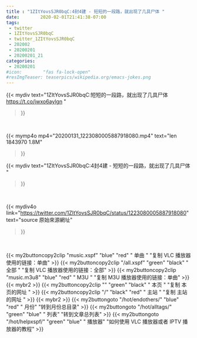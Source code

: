```yaml
---
title : "1ZItYovsSJR0bqC:4封4建 - 短短的一段路，就出现了几具尸体 "
date:        2020-02-01T21:41:38-07:00
tags:
 - twitter
 - 1ZItYovsSJR0bqC
 - twitter_1ZItYovsSJR0bqC
 - 202002
 - 20200201
 - 20200201_21
categories:
 - 20200201
#icon:        "fas fa-lock-open"
#resImgTeaser: teaserpics/wikipedia.org/emacs-jokes.png
---
```


{{< mydiv text="1ZItYovsSJR0bqC:短短的一段路，就出现了几具尸体 https://t.co/jwxo6aylgn "
>}}
<br>


{{< mymp4o mp4="20200131_1223080005887918080.mp4"
text="len 1843970    1.8M"
>}}


{{< mydiv text="1ZItYovsSJR0bqC:4封4建 - 短短的一段路，就出现了几具尸体 "
>}}
<br>

{{< mydiv4o link="https://twitter.com/1ZItYovsSJR0bqC/status/1223080005887918080"
text="source 原始來源網址"
>}}


<br>



{{< my2buttoncopy2clip "music.xspf"        "blue"   "red"    " 单曲 "  "复制 VLC 播放器使用的链接：单曲" >}} {{< my2buttoncopy2clip "/all.xspf"         "green"  "black"  " 全部 "  "复制 VLC 播放器使用的链接：全部" >}} {{< my2buttoncopy2clip "music.m3u8"        "blue"   "red"    " M3U  "    "复制 M3U 播放器使用的链接：单曲" >}} {{< mybr2 >}} {{< my2buttoncopy2clip ""                  "green"  "black"  " 本页 "    "复制 本页的网址 " >}} {{< my2buttoncopy2clip "/"                 "black"  "red"    " 主站 "    "复制 主站的网址 " >}} {{< mybr2 >}} {{< my2buttongoto      "/hot/endothers/"   "blue"   "red"    " 月份"   "转到月份总目录" >}} {{< my2buttongoto      "/hot/alltags/"     "green"  "blue"   " 列表"   "转到文章总列表" >}} {{< my2buttongoto      "/hot/helpxspf/"    "green"  "blue"   " 播放器" "如何使用 VLC 播放器或者 IPTV 播放器的教程" >}} 
